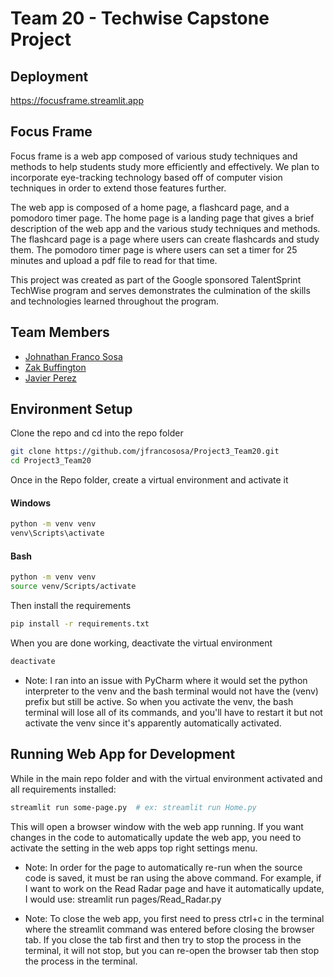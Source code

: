 # Team 20 - Techwise Capstone Project

## Deployment 
https://focusframe.streamlit.app

## Focus Frame
Focus frame is a web app composed of various study techniques and methods to help students study more efficiently and 
effectively. We plan to incorporate eye-tracking technology based off of computer vision techniques in order to extend 
those features further. 

The web app is composed of a home page, a flashcard page, and a pomodoro timer page.
The home page is a landing page that gives a brief description of the web app and the various study techniques and 
methods. The flashcard page is a page where users can create flashcards and study them. The pomodoro timer page is 
where users can set a timer for 25 minutes and upload a pdf file to read for that time.

This project was created as part of the Google sponsored TalentSprint TechWise program and serves demonstrates the 
culmination of the skills and technologies learned throughout the program.

## Team Members
- [Johnathan Franco Sosa]()
- [Zak Buffington]()
- [Javier Perez]()

## Environment Setup
Clone the repo and cd into the repo folder
```bash
git clone https://github.com/jfrancososa/Project3_Team20.git
cd Project3_Team20
```
Once in the Repo folder, create a virtual environment and activate it
#### Windows
```bash
python -m venv venv
venv\Scripts\activate
```
#### Bash 
```bash
python -m venv venv
source venv/Scripts/activate
```
Then install the requirements
```bash
pip install -r requirements.txt
```

When you are done working, deactivate the virtual environment
```bash
deactivate
```

* Note: I ran into an issue with PyCharm where it would set the python interpreter to the venv and the bash terminal would not have the (venv) prefix but still be active. So when you activate the venv, the bash terminal will lose all of its commands, and you'll have to restart it but not activate the venv since it's apparently automatically activated.

## Running Web App for Development
While in the main repo folder and with the virtual environment activated and all requirements installed:
```bash
streamlit run some-page.py  # ex: streamlit run Home.py
```
This will open a browser window with the web app running. If you want changes in the code to automatically
update the web app, you need to activate the setting in the web apps top right settings menu.

* Note: In order for the page to automatically re-run when the source code is saved, it must be ran using the above
command. For example, if I want to work on the Read Radar page and have it automatically update, I would use:
streamlit run pages/Read_Radar.py


* Note: To close the web app, you first need to press ctrl+c in the terminal where the streamlit command was entered 
before closing the browser tab. If you close the tab first and then try to stop the process in the terminal, it will
not stop, but you can re-open the browser tab then stop the process in the terminal.
